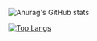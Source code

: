 ![Anurag's GitHub stats](https://github-readme-stats.vercel.app/api?username=ksera524)

[![Top Langs](https://github-readme-stats.vercel.app/api/top-langs/?username=ksera524)](https://github.com/anuraghazra/github-readme-stats&show_icons=true&theme=radical)
